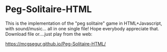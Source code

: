 # Peg-Solitaire-HTML
This is the implementation of the "peg solitaire" game in HTML+Javascript, with sound/music... all in one single file!
Hope everybody appreciate that.
Download file or....just play from the web:

 https://mcgsegur.github.io/Peg-Solitaire-HTML/
 
 
 

